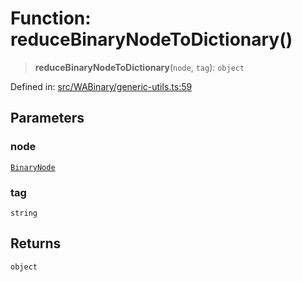 # Function: reduceBinaryNodeToDictionary()

> **reduceBinaryNodeToDictionary**(`node`, `tag`): `object`

Defined in: [src/WABinary/generic-utils.ts:59](https://github.com/Fokusdotid/bail/blob/82f46c566476ac566bfd781dede14412fcdfb787/src/WABinary/generic-utils.ts#L59)

## Parameters

### node

[`BinaryNode`](../type-aliases/BinaryNode.md)

### tag

`string`

## Returns

`object`
